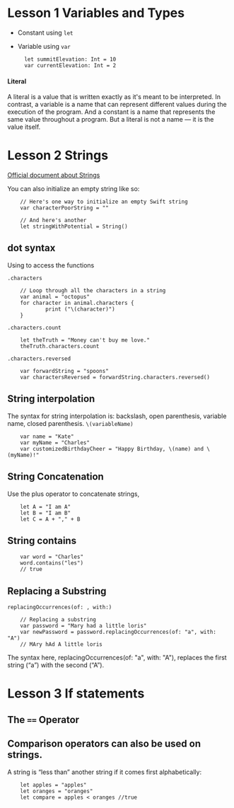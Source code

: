 # Lesson 1 Variables and Types

* Constant using `let`
* Variable using `var`

        let summitElevation: Int = 10
        var currentElevation: Int = 2
        
#### Literal
A literal is a value that is written exactly as it's meant to be interpreted. In contrast, a variable is a name that can represent different values during the execution of the program. And a constant is a name that represents the same value throughout a program. But a literal is not a name — it is the value itself.


# Lesson 2 Strings
[Official document about Strings](https://developer.apple.com/documentation/swift/string#//apple_ref/doc/uid/TP40015181-CH1-DontLinkElementID_31)


You can also initialize an empty string like so:

        // Here's one way to initialize an empty Swift string
        var characterPoorString = ""

        // And here's another
        let stringWithPotential = String()
        

## dot syntax
Using to access the functions

`.characters`

        // Loop through all the characters in a string
        var animal = "octopus"
        for character in animal.characters {
                print ("\(character)")
        }
        

`.characters.count`

        let theTruth = "Money can't buy me love."
        theTruth.characters.count
        
`.characters.reversed`

        var forwardString = "spoons"
        var charactersReversed = forwardString.characters.reversed()

        
## String interpolation
The syntax for string interpolation is: backslash, open parenthesis, variable name, closed parenthesis.
`\(variableName)`

        var name = "Kate"
        var myName = "Charles"
        var customizedBirthdayCheer = "Happy Birthday, \(name) and \(myName)!"

## String Concatenation
Use the plus operator to concatenate strings,

        let A = "I am A"
        let B = "I am B"
        let C = A + "," + B
        
## String contains

        var word = "Charles"
        word.contains("les")
        // true

## Replacing a Substring
`replacingOccurrences(of: , with:)`

        // Replacing a substring 
        var password = "Mary had a little loris"
        var newPassword = password.replacingOccurrences(of: "a", with: "A")
        // MAry hAd A little loris
The syntax here, replacingOccurrences(of: "a", with: "A"), replaces the first string (“a”) with the second (“A”).


# Lesson 3 If statements

## The `==` Operator

## Comparison operators can also be used on strings. 

A string is “less than” another string if it comes first alphabetically:

        let apples = "apples"
        let oranges = "oranges"
        let compare = apples < oranges //true
